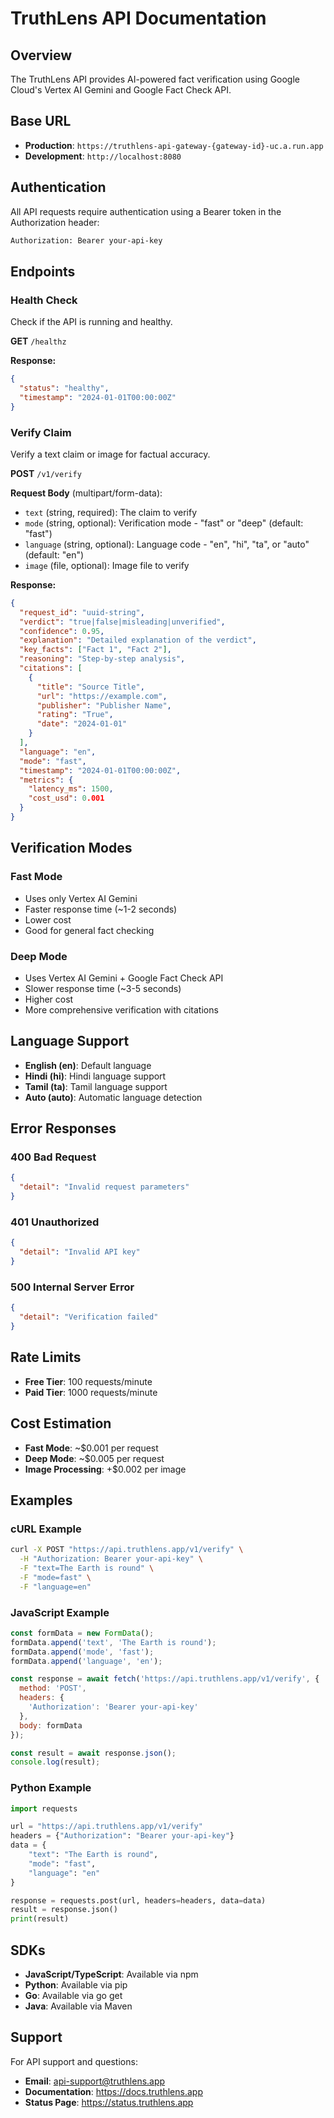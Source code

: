 # TruthLens API Documentation

## Overview
The TruthLens API provides AI-powered fact verification using Google Cloud's Vertex AI Gemini and Google Fact Check API.

## Base URL
- **Production**: `https://truthlens-api-gateway-{gateway-id}-uc.a.run.app`
- **Development**: `http://localhost:8080`

## Authentication
All API requests require authentication using a Bearer token in the Authorization header:

```bash
Authorization: Bearer your-api-key
```

## Endpoints

### Health Check
Check if the API is running and healthy.

**GET** `/healthz`

**Response:**
```json
{
  "status": "healthy",
  "timestamp": "2024-01-01T00:00:00Z"
}
```

### Verify Claim
Verify a text claim or image for factual accuracy.

**POST** `/v1/verify`

**Request Body** (multipart/form-data):
- `text` (string, required): The claim to verify
- `mode` (string, optional): Verification mode - "fast" or "deep" (default: "fast")
- `language` (string, optional): Language code - "en", "hi", "ta", or "auto" (default: "en")
- `image` (file, optional): Image file to verify

**Response:**
```json
{
  "request_id": "uuid-string",
  "verdict": "true|false|misleading|unverified",
  "confidence": 0.95,
  "explanation": "Detailed explanation of the verdict",
  "key_facts": ["Fact 1", "Fact 2"],
  "reasoning": "Step-by-step analysis",
  "citations": [
    {
      "title": "Source Title",
      "url": "https://example.com",
      "publisher": "Publisher Name",
      "rating": "True",
      "date": "2024-01-01"
    }
  ],
  "language": "en",
  "mode": "fast",
  "timestamp": "2024-01-01T00:00:00Z",
  "metrics": {
    "latency_ms": 1500,
    "cost_usd": 0.001
  }
}
```

## Verification Modes

### Fast Mode
- Uses only Vertex AI Gemini
- Faster response time (~1-2 seconds)
- Lower cost
- Good for general fact checking

### Deep Mode
- Uses Vertex AI Gemini + Google Fact Check API
- Slower response time (~3-5 seconds)
- Higher cost
- More comprehensive verification with citations

## Language Support
- **English (en)**: Default language
- **Hindi (hi)**: Hindi language support
- **Tamil (ta)**: Tamil language support
- **Auto (auto)**: Automatic language detection

## Error Responses

### 400 Bad Request
```json
{
  "detail": "Invalid request parameters"
}
```

### 401 Unauthorized
```json
{
  "detail": "Invalid API key"
}
```

### 500 Internal Server Error
```json
{
  "detail": "Verification failed"
}
```

## Rate Limits
- **Free Tier**: 100 requests/minute
- **Paid Tier**: 1000 requests/minute

## Cost Estimation
- **Fast Mode**: ~$0.001 per request
- **Deep Mode**: ~$0.005 per request
- **Image Processing**: +$0.002 per image

## Examples

### cURL Example
```bash
curl -X POST "https://api.truthlens.app/v1/verify" \
  -H "Authorization: Bearer your-api-key" \
  -F "text=The Earth is round" \
  -F "mode=fast" \
  -F "language=en"
```

### JavaScript Example
```javascript
const formData = new FormData();
formData.append('text', 'The Earth is round');
formData.append('mode', 'fast');
formData.append('language', 'en');

const response = await fetch('https://api.truthlens.app/v1/verify', {
  method: 'POST',
  headers: {
    'Authorization': 'Bearer your-api-key'
  },
  body: formData
});

const result = await response.json();
console.log(result);
```

### Python Example
```python
import requests

url = "https://api.truthlens.app/v1/verify"
headers = {"Authorization": "Bearer your-api-key"}
data = {
    "text": "The Earth is round",
    "mode": "fast",
    "language": "en"
}

response = requests.post(url, headers=headers, data=data)
result = response.json()
print(result)
```

## SDKs
- **JavaScript/TypeScript**: Available via npm
- **Python**: Available via pip
- **Go**: Available via go get
- **Java**: Available via Maven

## Support
For API support and questions:
- **Email**: api-support@truthlens.app
- **Documentation**: https://docs.truthlens.app
- **Status Page**: https://status.truthlens.app
